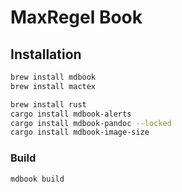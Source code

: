 

# MaxRegel Book

## Installation

```bash
brew install mdbook
brew install mactex

brew install rust
cargo install mdbook-alerts
cargo install mdbook-pandoc --locked
cargo install mdbook-image-size

```

### Build
```bash
mdbook build
```
